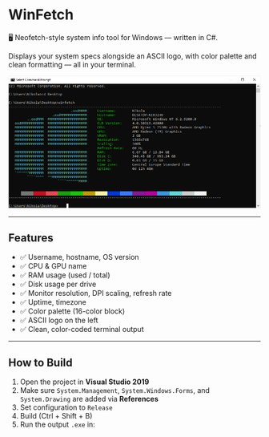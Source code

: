 # WinFetch

🖥️ Neofetch-style system info tool for Windows — written in C#.

Displays your system specs alongside an ASCII logo, with color palette and clean formatting — all in your terminal.

![](image.png)

---

## Features

- ✅ Username, hostname, OS version
- ✅ CPU & GPU name
- ✅ RAM usage (used / total)
- ✅ Disk usage per drive
- ✅ Monitor resolution, DPI scaling, refresh rate
- ✅ Uptime, timezone
- ✅ Color palette (16-color block)
- ✅ ASCII logo on the left
- ✅ Clean, color-coded terminal output

---

## How to Build

1. Open the project in **Visual Studio 2019**
2. Make sure `System.Management`, `System.Windows.Forms`, and `System.Drawing` are added via **References**
3. Set configuration to `Release`
4. Build (Ctrl + Shift + B)
5. Run the output `.exe` in:
